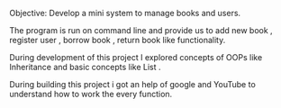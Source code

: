  Objective: Develop a mini system to manage books and users.

The program is run on command line and provide us to add new book , register user , borrow book , return book like functionality.

 During development of this project I explored concepts of OOPs like Inheritance and basic concepts like List .

 During building this project i got an help of google and YouTube to understand how to work the every function.
